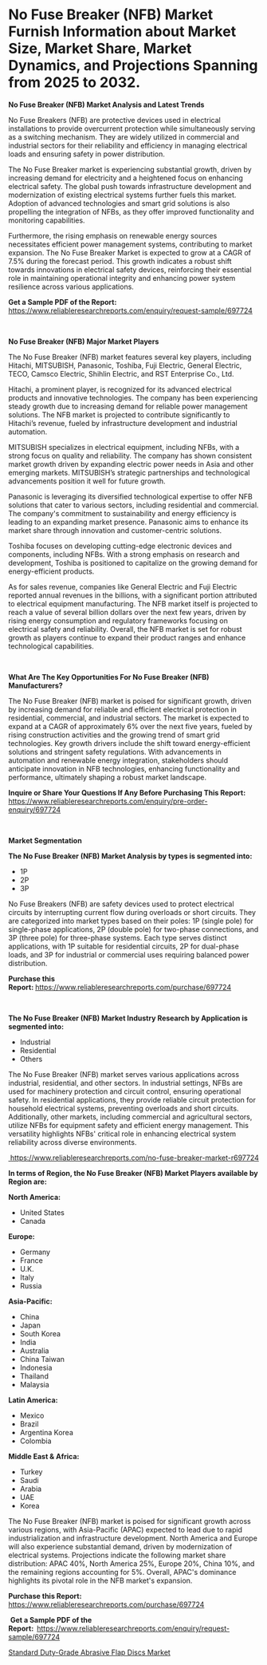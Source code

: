 <p><h1>No Fuse Breaker (NFB) Market Furnish Information about Market Size, Market Share, Market Dynamics, and Projections Spanning from 2025 to 2032.</h1></p><p><strong>No Fuse Breaker (NFB) Market Analysis and Latest Trends</strong></p>
<p><p>No Fuse Breakers (NFB) are protective devices used in electrical installations to provide overcurrent protection while simultaneously serving as a switching mechanism. They are widely utilized in commercial and industrial sectors for their reliability and efficiency in managing electrical loads and ensuring safety in power distribution.</p><p>The No Fuse Breaker market is experiencing substantial growth, driven by increasing demand for electricity and a heightened focus on enhancing electrical safety. The global push towards infrastructure development and modernization of existing electrical systems further fuels this market. Adoption of advanced technologies and smart grid solutions is also propelling the integration of NFBs, as they offer improved functionality and monitoring capabilities.</p><p>Furthermore, the rising emphasis on renewable energy sources necessitates efficient power management systems, contributing to market expansion. The No Fuse Breaker Market is expected to grow at a CAGR of 7.5% during the forecast period. This growth indicates a robust shift towards innovations in electrical safety devices, reinforcing their essential role in maintaining operational integrity and enhancing power system resilience across various applications.</p></p>
<p><strong>Get a Sample PDF of the Report:&nbsp;</strong> <a href="https://www.reliableresearchreports.com/enquiry/request-sample/697724?utm_campaign=3323&utm_medium=2&utm_source=Github&utm_content=ia&utm_term=11042025&utm_id=no-fuse-breaker-nfb">https://www.reliableresearchreports.com/enquiry/request-sample/697724</a></p>
<p>&nbsp;</p>
<p><strong>No Fuse Breaker (NFB) Major Market Players</strong></p>
<p><p>The No Fuse Breaker (NFB) market features several key players, including Hitachi, MITSUBISH, Panasonic, Toshiba, Fuji Electric, General Electric, TECO, Camsco Electric, Shihlin Electric, and RST Enterprise Co., Ltd. </p><p>Hitachi, a prominent player, is recognized for its advanced electrical products and innovative technologies. The company has been experiencing steady growth due to increasing demand for reliable power management solutions. The NFB market is projected to contribute significantly to Hitachi’s revenue, fueled by infrastructure development and industrial automation.</p><p>MITSUBISH specializes in electrical equipment, including NFBs, with a strong focus on quality and reliability. The company has shown consistent market growth driven by expanding electric power needs in Asia and other emerging markets. MITSUBISH’s strategic partnerships and technological advancements position it well for future growth.</p><p>Panasonic is leveraging its diversified technological expertise to offer NFB solutions that cater to various sectors, including residential and commercial. The company's commitment to sustainability and energy efficiency is leading to an expanding market presence. Panasonic aims to enhance its market share through innovation and customer-centric solutions.</p><p>Toshiba focuses on developing cutting-edge electronic devices and components, including NFBs. With a strong emphasis on research and development, Toshiba is positioned to capitalize on the growing demand for energy-efficient products.</p><p>As for sales revenue, companies like General Electric and Fuji Electric reported annual revenues in the billions, with a significant portion attributed to electrical equipment manufacturing. The NFB market itself is projected to reach a value of several billion dollars over the next few years, driven by rising energy consumption and regulatory frameworks focusing on electrical safety and reliability. Overall, the NFB market is set for robust growth as players continue to expand their product ranges and enhance technological capabilities.</p></p>
<p>&nbsp;</p>
<p><strong>What Are The Key Opportunities For No Fuse Breaker (NFB) Manufacturers?</strong></p>
<p><p>The No Fuse Breaker (NFB) market is poised for significant growth, driven by increasing demand for reliable and efficient electrical protection in residential, commercial, and industrial sectors. The market is expected to expand at a CAGR of approximately 6% over the next five years, fueled by rising construction activities and the growing trend of smart grid technologies. Key growth drivers include the shift toward energy-efficient solutions and stringent safety regulations. With advancements in automation and renewable energy integration, stakeholders should anticipate innovation in NFB technologies, enhancing functionality and performance, ultimately shaping a robust market landscape.</p></p>
<p><strong>Inquire or Share Your Questions If Any Before Purchasing This Report:</strong> <a href="https://www.reliableresearchreports.com/enquiry/pre-order-enquiry/697724?utm_campaign=3323&utm_medium=2&utm_source=Github&utm_content=ia&utm_term=11042025&utm_id=no-fuse-breaker-nfb">https://www.reliableresearchreports.com/enquiry/pre-order-enquiry/697724</a></p>
<p>&nbsp;</p>
<p><strong>Market Segmentation</strong></p>
<p><strong>The No Fuse Breaker (NFB) Market Analysis by types is segmented into:</strong></p>
<p><ul><li>1P</li><li>2P</li><li>3P</li></ul></p>
<p><p>No Fuse Breakers (NFB) are safety devices used to protect electrical circuits by interrupting current flow during overloads or short circuits. They are categorized into market types based on their poles: 1P (single pole) for single-phase applications, 2P (double pole) for two-phase connections, and 3P (three pole) for three-phase systems. Each type serves distinct applications, with 1P suitable for residential circuits, 2P for dual-phase loads, and 3P for industrial or commercial uses requiring balanced power distribution.</p></p>
<p><strong>Purchase this Report:&nbsp;</strong><a href="https://www.reliableresearchreports.com/purchase/697724?utm_campaign=3323&utm_medium=2&utm_source=Github&utm_content=ia&utm_term=11042025&utm_id=no-fuse-breaker-nfb">https://www.reliableresearchreports.com/purchase/697724</a></p>
<p>&nbsp;</p>
<p><strong>The No Fuse Breaker (NFB) Market Industry Research by Application is segmented into:</strong></p>
<p><ul><li>Industrial</li><li>Residential</li><li>Others</li></ul></p>
<p><p>The No Fuse Breaker (NFB) market serves various applications across industrial, residential, and other sectors. In industrial settings, NFBs are used for machinery protection and circuit control, ensuring operational safety. In residential applications, they provide reliable circuit protection for household electrical systems, preventing overloads and short circuits. Additionally, other markets, including commercial and agricultural sectors, utilize NFBs for equipment safety and efficient energy management. This versatility highlights NFBs' critical role in enhancing electrical system reliability across diverse environments.</p></p>
<p><a href="https://www.reliableresearchreports.com/no-fuse-breaker-market-r697724?utm_campaign=3323&utm_medium=2&utm_source=Github&utm_content=ia&utm_term=11042025&utm_id=no-fuse-breaker-nfb">&nbsp;https://www.reliableresearchreports.com/no-fuse-breaker-market-r697724</a></p>
<p><strong>In terms of Region, the No Fuse Breaker (NFB) Market Players available by Region are:</strong></p>
<p>
    <p> <strong> North America: </strong>
        <ul>
            <li>United States</li>
            <li>Canada</li>
        </ul>
        </p> 
    <p> <strong> Europe: </strong>
        <ul>
            <li>Germany</li>
            <li>France</li>
            <li>U.K.</li>
            <li>Italy</li>
            <li>Russia</li>
        </ul>
        </p> 
    <p> <strong> Asia-Pacific: </strong>
        <ul>
            <li>China</li>
            <li>Japan</li>
            <li>South Korea</li>
            <li>India</li>
            <li>Australia</li>
            <li>China Taiwan</li>
            <li>Indonesia</li>
            <li>Thailand</li>
            <li>Malaysia</li>
        </ul>
        </p> 
    <p> <strong> Latin America: </strong>
        <ul>
            <li>Mexico</li>
            <li>Brazil</li>
            <li>Argentina Korea</li>
            <li>Colombia</li>
        </ul>
        </p> 
    <p> <strong> Middle East & Africa: </strong>
        <ul>
            <li>Turkey</li>
            <li>Saudi</li>
            <li>Arabia</li>
            <li>UAE</li>
            <li>Korea</li>
        </ul>
    </p>
    </p>
<p><p>The No Fuse Breaker (NFB) market is poised for significant growth across various regions, with Asia-Pacific (APAC) expected to lead due to rapid industrialization and infrastructure development. North America and Europe will also experience substantial demand, driven by modernization of electrical systems. Projections indicate the following market share distribution: APAC 40%, North America 25%, Europe 20%, China 10%, and the remaining regions accounting for 5%. Overall, APAC's dominance highlights its pivotal role in the NFB market's expansion.</p></p>
<p><strong>Purchase this Report: </strong><a href="https://www.reliableresearchreports.com/purchase/697724?utm_campaign=3323&utm_medium=2&utm_source=Github&utm_content=ia&utm_term=11042025&utm_id=no-fuse-breaker-nfb">https://www.reliableresearchreports.com/purchase/697724</a></p>
<p>&nbsp;<strong>Get a Sample PDF of the Report:&nbsp;&nbsp;</strong><a href="https://www.reliableresearchreports.com/enquiry/request-sample/697724?utm_campaign=3323&utm_medium=2&utm_source=Github&utm_content=ia&utm_term=11042025&utm_id=no-fuse-breaker-nfb">https://www.reliableresearchreports.com/enquiry/request-sample/697724</a></p>
<p><strong></strong></p>
<p><p><a href="https://github.com/thanenegenqa/Market-Research-Report-List-1/blob/main/standard-duty-grade-abrasive-flap-discs-market.md?utm_campaign=3323&utm_medium=2&utm_source=Github&utm_content=ia&utm_term=11042025&utm_id=no-fuse-breaker-nfb">Standard Duty-Grade Abrasive Flap Discs Market</a></p></p>